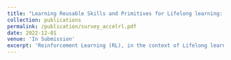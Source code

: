 ```yaml
---
title: "Learning Reusable Skills and Primitives for Lifelong learning: A Survey"
collection: publications
permalink: /publication/survey_accelrl.pdf
date: 2022-12-01
venue: 'In Submission'
excerpt: 'Reinforcement Learning (RL), in the context of Lifelong learning, involves retaining knowledge learnt from different tasks and selectively transfer knowledge to facilitate the learning of new tasks. We systematically review and present a survey on recent advances in extracting skills and primitive behaviours that are learnt during training and using them for quickly learning or adapting new unseen tasks.'
---
```




